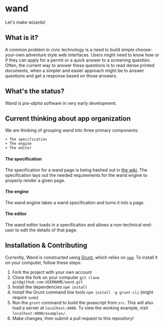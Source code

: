 # wand

Let's make wizards!

## What is it?

A common problem in civic technology is a need to build simple choose-your-own adventure style web interfaces. Users might need to know how or if they can apply for a permit or a quick answer to a screening question. Often, the current way to answer these questions is to read dense printed documents, when a simpler and easier approach might be to answer questions and get a response based on those answers.

## What's the status?

Wand is *pre-alpha* software in very early development.

## Current thinking about app organization

We are thinking of grouping wand into three primary components:

    + The specification
    + The engine
    + The editor

#### The specification

The specification for a wand page is being hashed out in [the wiki](https://github.com/codeforamerica/wand/wiki/Wand-Specification----Individual-Question-Node-Page). The specification lays out the needed requirements for the wand engine to properly render a given page.

#### The engine

The wand engine takes a wand specification and turns it into a page.

#### The editor

The wand editor loads in a specification and allows a non-technical end-user to edit the details of that page.

## Installation & Contributing

Currently, Wand is constructed using [Grunt](http://gruntjs.com/), which relies on [`npm`](https://www.npmjs.com/). To install it on your computer, follow these steps:

1. Fork the project with your own account
2. Clone the fork on your computer `git clone git@github.com:USERNAME/wand.git`
3. Install the dependencies `npm install`
4. Install the Grunt command line tools `npm install -g grunt-cli` (might require `sudo`)
5. Run the `grunt` command to build the javascript from `src`. This will also load a server at `localhost:4000`. To view the working example, visit `localhost:4000/examples/`.
6. Make changes, then submit a pull request to this repository!
